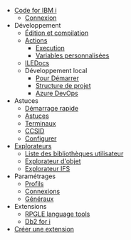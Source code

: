 - [Code for IBM i](/fr-FR/)  
   - [Connexion](/fr-FR/pages/login.md)  
- Développement
   - [Édition et compilation](/fr-FR/pages/developing/editing-compiling.md)  
   - [Actions](/fr-FR/pages/developing/actions/index.md)  
      - [Execution](/fr-FR/pages/developing/actions/execution.md)  
      - [Variables personnalisées](/fr-FR/pages/developing/actions/custom-vars.md)  
   - [ILEDocs](/fr-FR/pages/developing/iledocs.md)  
   - Développement local
      - [Pour Démarrer](/fr-FR/pages/developing/local/getting-started.md)  
      - [Structure de projet](/fr-FR/pages/developing/local/structure.md)      
      - [Azure DevOps](/fr-FR/pages/developing/local/azure.md)  
- Astuces
   - [Démarrage rapide](/fr-FR/pages/tips/quickstart.md)  
   - [Astuces](/fr-FR/pages/tips/tricks.md)  
   - [Terminaux](/fr-FR/pages/tips/terminals.md)  
   - [CCSID](/fr-FR/pages/tips/ccsid.md)  
   - [Configurer](/fr-FR/pages/tips/setup.md)  
- [Explorateurs](/fr-FR/pages/browsers/index.md)  
   - [Liste des bibliothèques utilisateur](/fr-FR/pages/browsers/user-library-list.md)  
   - [Explorateur d'objet](/fr-FR/pages/browsers/object-browser.md)  
   - [Explorateur IFS](/fr-FR/pages/browsers/ifs-browser.md)
- Paramétrages
   - [Profils](/fr-FR/pages/settings/profiles.md)
   - [Connexions](/fr-FR/pages/settings/connection.md)
   - [Généraux](/fr-FR/pages/settings/global.md)
- Extensions
   - [RPGLE language tools](/fr-FR/pages/extensions/rpgle.md)  
   - [Db2 for i](/fr-FR/pages/extensions/db2i.md)  
- [Créer une extension](/fr-FR/pages/api/extending.md)  